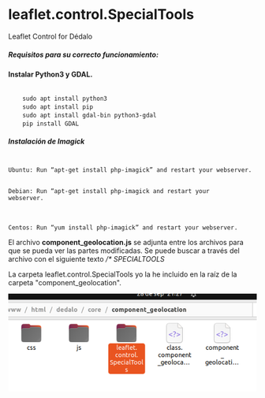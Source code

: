 # leaflet.control.SpecialTools

Leaflet Control for Dédalo

<h5>Requisitos para su correcto funcionamiento:</h5>

<strong>Instalar Python3 y GDAL.</strong>

<code>
    sudo apt install python3
    sudo apt install pip
    sudo apt install gdal-bin python3-gdal
    pip install GDAL
</code>

<h5>Instalación de Imagick</h5>

<code>
Ubuntu: Run “apt-get install php-imagick” and restart your webserver.

Debian: Run “apt-get install php-imagick and restart your webserver.

Centos: Run “yum install php-imagick” and restart your webserver.
</code>

El archivo <strong>component_geolocation.js</strong> se adjunta entre los archivos para que se pueda ver las partes modificadas. Se puede buscar a través del archivo con el siguiente texto <i>/* SPECIALTOOLS</i>

La carpeta leaflet.control.SpecialTools yo la he incluido en la raíz de la carpeta "component_geolocation".

<img src='https://raw.githubusercontent.com/hispanicode/leaflet.control.SpecialTools/main/ruta.png'>







